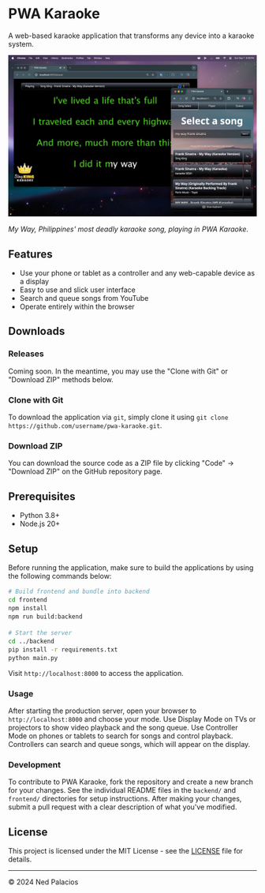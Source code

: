 # PWA Karaoke

A web-based karaoke application that transforms any device into a karaoke system.

![PWA Karaoke Screenshot](./screenshot.png)

*My Way, Philippines' most deadly karaoke song, playing in PWA Karaoke.*

## Features

- Use your phone or tablet as a controller and any web-capable device as a display
- Easy to use and slick user interface
- Search and queue songs from YouTube
- Operate entirely within the browser

## Downloads

### Releases

Coming soon. In the meantime, you may use the "Clone with Git" or "Download ZIP" methods below.

### Clone with Git

To download the application via `git`, simply clone it using `git clone https://github.com/username/pwa-karaoke.git`.

### Download ZIP

You can download the source code as a ZIP file by clicking "Code" → "Download ZIP" on the GitHub repository page.

## Prerequisites
- Python 3.8+
- Node.js 20+

## Setup
Before running the application, make sure to build the applications by using the following commands below:

```bash
# Build frontend and bundle into backend
cd frontend
npm install
npm run build:backend

# Start the server
cd ../backend
pip install -r requirements.txt
python main.py
```

Visit `http://localhost:8000` to access the application.

### Usage

After starting the production server, open your browser to `http://localhost:8000` and choose your mode. Use Display Mode on TVs or projectors to show video playback and the song queue. Use Controller Mode on phones or tablets to search for songs and control playback. Controllers can search and queue songs, which will appear on the display.

### Development

To contribute to PWA Karaoke, fork the repository and create a new branch for your changes. See the individual README files in the `backend/` and `frontend/` directories for setup instructions. After making your changes, submit a pull request with a clear description of what you've modified.

## License

This project is licensed under the MIT License - see the [LICENSE](LICENSE) file for details.

---

© 2024 Ned Palacios